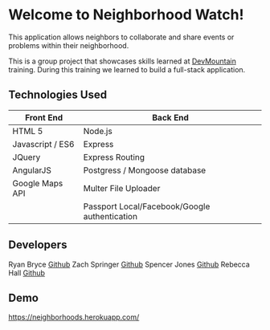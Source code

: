 Welcome to Neighborhood Watch!
===================

This application allows neighbors to collaborate and share events or problems within their neighborhood.

This is a group project that showcases skills learned at [DevMountain](http://www.devmountain.com) training.  During this training we learned to build a full-stack application.

Technologies Used
-------------

| Front End     | Back End |
------------- | -------------
| HTML 5 | Node.js |
| Javascript / ES6 | Express   |
| JQuery     | Express Routing    |
| AngularJS | Postgress / Mongoose database |
| Google Maps API | Multer File Uploader |
| | Passport Local/Facebook/Google authentication |

Developers
-------------------
Ryan Bryce [Github](https://github.com/RyanBryce)
Zach Springer [Github](https://github.com/Zachcodes)
Spencer Jones [Github](https://github.com/theman0123)
Rebecca Hall  [Github](http://www.github.com/uncoolplane)

Demo
-------------
https://neighborhoods.herokuapp.com/

